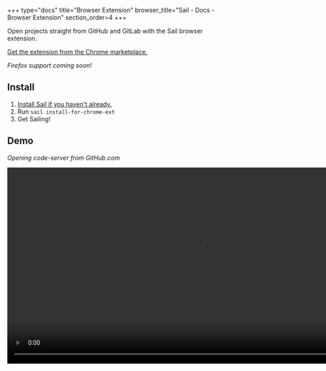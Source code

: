 +++
type="docs"
title="Browser Extension"
browser_title="Sail - Docs - Browser Extension"
section_order=4
+++

Open projects straight from GitHub and GitLab with the Sail browser extension.

[Get the extension from the Chrome marketplace.](https://chrome.google.com/webstore/detail/sail/deeepphleikpinikcbjplcgojfhkcmna)

_Firefox support coming soon!_

## Install

1. [Install Sail if you haven't already.](/docs/installation)
1. Run `sail install-for-chrome-ext`
1. Get Sailing!

## Demo
_Opening code-server from GitHub.com_

<video width="900px" controls src="/github-open.mkv"></video>


